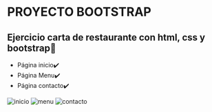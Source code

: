 # PROYECTO BOOTSTRAP
## Ejercicio carta de restaurante con html, css y bootstrap🍲
- Página inicio✔️
- Página Menu✔️
- Página contacto✔️



![inicio](https://user-images.githubusercontent.com/88783560/146435857-d5100e82-f61c-4169-acb8-c97f76c6ff54.png)
![menu](https://user-images.githubusercontent.com/88783560/146435885-36f325e4-bd65-471c-b505-f7c133154d3b.png)
![contacto](https://user-images.githubusercontent.com/88783560/146435900-d3d15aed-26ea-4aba-9d0d-e70a1cd9e75c.png)
